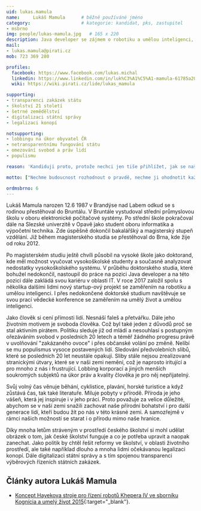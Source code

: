 ```yaml
---
uid: lukas.mamula
name:     Lukáš Mamula  	# běžně používáné jméno
category:                 	# kategorie: kandidat, pks, zastupitel
- msbrno
img: people/lukas-mamula.jpg   # 165 x 220
description: Java developer se zájmem o robotiku a umělou inteligenci, milovník přírody   	# kratký popis, max 160 znaků
mail:
- lukas.mamula@pirati.cz
mob: 723 369 280

profiles:
  facebook: https://www.facebook.com/lukas.michal
  linkedin: https://www.linkedin.com/in/luk%C3%A1%C5%A1-mamula-61785a20/
  wiki: https://wiki.pirati.cz/lide/lukas_mamula

supporting:
- transparenci zakázek státu
- školství 21 století
- šetrné zemědělství
- digitalizaci státní správy
- legalizaci konopí

notsupporting:
- lobbingu na úkor obyvatel ČR
- netransparentnímu fungování státu
- omezování svobod a práv lidí
- populismu

reason: 'Kandiduji proto, protože nechci jen tiše přihlížet, jak se naše republika vrací do rukou lidí, kteří nic měnit nechtějí a naopak nás vedou do historické propasti zapomnění.'

motto: ["Nechme budoucnost rozhodnout o pravdě, nechme ji ohodnotit každou pravdu podle vykonané práce a dosáhnutých úspěchů.", "Nikola Tesla"]

ordmsbrno: 6
---
```

Lukáš Mamula narozen 12.6 1987 v Brandýse nad Labem odkud se s rodinou přestěhoval do Bruntálu. V Bruntále vystudoval střední průmyslovou školu v oboru elektronické počítačové systémy. Po střední škole pokračoval dále na Slezské univerzitě v Opavě jako student oboru informatika a výpočetní technika. Zde úspěšně dokončil bakalářšký a magisterský stupeň vzdělání. Již během magisterského studia se přestěhoval do Brna, kde žije od roku 2012.

Po magisterském studiu ještě chvíli působil na vysoké škole jako doktorand, kde měl možnost vyučovat vysokoškolské studenty a současně analyzovat nedostatky vysokoškolského systému. V průběhu doktorského studia, které bohužel nedokončil, nastoupil do práce na pozici Java developer a na této pozici dále zakládá svou kariéru v oblasti IT. V roce 2017 založil spolu s několika dalšími lidmi nový startup-ový projekt se zaměřením na robotiku a umělou inteligenci. I přes nedokončené doktorské studium navštěvuje se svou prací vědecké konference se zaměřením na umělý život a umělou inteligenci.

Jako člověk si cení přímosti lidí. Nesnáší faleš a přetvářku. Dále jeho životním motivem je svoboda člověka. Což byl také jeden z důvodů proč se stal aktivním pirátem. Politiku sleduje již od mládí a nesouhlasí s postupným ořezáváním svobod v posledních 20 letech a téměř žádného progresu právě v uvolňování "zakázaného ovoce" i přes občanské volání po změně. Nelíbí se mu populismus vysoce postavených lidí. Sledování předvolebních slibů, které se posledních 20 let neustále opakují. Sliby stále nejsou zrealizované stranickými útvary, které se v naši zemi nemění, což je naprosto iritující a pro mnoho z nás i frustrující. Lobbing korporací a jiných menších soukromých subjektů na úkor práv a kvality člověka je pro něj nepřijatelný.

Svůj volný čas věnuje běhání, cyklistice, plavání, horské turistice a když zůstává čas, tak také literatuře. Miluje pobyty v přírodě. Příroda je jeho vášeň, která jej inspiruje i v jeho práci. Proto považuje za velice důležité, abychom se v naší zemi snažili zachovat naše přírodní bohatství i pro další generace lidí, kteří budou žít po nás v této krásné zemi. A samozřejmě v rámci našich možností se starat i o přírodu mimo naše hranice.

Díky mnoha letům stráveným v prostředí českého školství si mohl udělat obrázek o tom, jak české školství funguje a co je potřeba upravit a naopak zanechat. Jako politik by chtěl řešit reformy ve školství, v oblasti životního prostředí, ale také například dlouho a mnoha lidmi očekávanou legalizaci konopí. Dále digitalizaci státní správy a s tím spojenou transparenci výběrových řízeních státních zakázek.

## Články autora Lukáš Mamula

* [Koncept Hayekova stroje pro řízení robotů Khepera IV ve sborníku Kognícia a umelý život 2015](
http://docplayer.net/2815863-Kognicia-a-umely-zivot-2015.html){:target="_blank"}.
